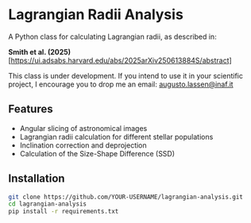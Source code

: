 # Lagrangian Radii Analysis

A Python class for calculating Lagrangian radii, as described in:

**Smith et al. (2025)**  
[https://ui.adsabs.harvard.edu/abs/2025arXiv250613884S/abstract]  

This class is under development. If you intend to use it in your scientific project, I encourage you to drop me an email: augusto.lassen@inaf.it

## Features

- Angular slicing of astronomical images
- Lagrangian radii calculation for different stellar populations
- Inclination correction and deprojection
- Calculation of the Size-Shape Difference (SSD)

## Installation

```bash
git clone https://github.com/YOUR-USERNAME/lagrangian-analysis.git
cd lagrangian-analysis
pip install -r requirements.txt
